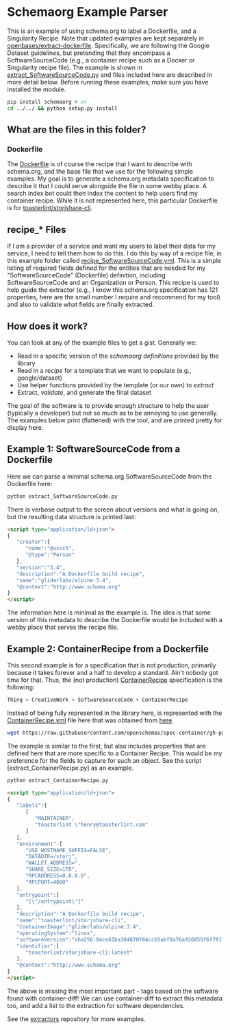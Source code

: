 # Schemaorg Example Parser

This is an example of using schema.org to label a Dockerfile, and a Singularity Recipe.
Note that updated examples are kept separately in [openbases/extract-dockerfile](https://www.github.com/openbases/extract-dockerfile). Specifically, we are following the Google Dataset guidelines, but pretending that they
encompass a SoftwareSourceCode (e.g., a container recipe such as a Docker or Singularity
recipe file). The example is shown in [extract_SoftwareSourceCode.py](extract_SoftwareSourceCode.py)
and files included here are described in more detail below. Before running
these examples, make sure you have installed the module.

```bash
pip install schemaorg # or
cd ../../ && python setup.py install
```

## What are the files in this folder?

### Dockerfile
The [Dockerfile](Dockerfile) is of course the recipe that I want to describe with schema.org,
and the base file that we use for the following simple examples. My goal is to generate a 
schema.org metadata specification to describe it that I could serve alongside the file 
in some webby place. A search index bot could then index the content to
help users find my container recipe. While it is not represented here, this particular
Dockerfile is for [toasterlint/storjshare-cli](https://hub.docker.com/r/toasterlint/storjshare-cli/).

## recipe_* Files
If I am a provider of a service and want my users to label their data for my service,
I need to tell them how to do this. I do this by way of a recipe file, in this
example folder called [recipe_SoftwareSourceCode.yml](recipe_SoftwareSourceCode.yml). 
This is a simple listing of required fields defined for the entities that are needed
for my "SoftwareSourceCode" (Dockerfile) definition, including SoftwareSourceCode
and an Organization or Person. This recipe is used to help guide the extractor (e.g.,
I know this schema.org specification has 121 properties, here are the small number I
require and recommend for my tool) and also to validate what fields are finally extracted.

## How does it work?

You can look at any of the example files to get a gist. Generally we:

 - Read in a specific version of the *schemaorg definitions* provided by the library
 - Read in a *recipe* for a template that we want to populate (e.g., google/dataset)
 - Use helper functions provided by the template (or our own) to *extract*
 - Extract, *validate*, and generate the final dataset

The goal of the software is to provide enough structure to help the user (typically a developer)
but not so much as to be annoying to use generally. The examples below print (flattened)
with the tool, and are printed pretty for display here.

## Example 1: SoftwareSourceCode from a Dockerfile

Here we can parse a minimal schema.org SoftwareSourceCode from the Dockerfile here:

```bash
python extract_SoftwareSourceCode.py
```
There is verbose output to the screen about versions and what is going on, but the
resulting data structure is printed last:

```html
<script type="application/ld+json">
{
   "creator":{
      "name":"@vsoch",
      "@type":"Person"
   },
   "version":"3.4",
   "description":"A Dockerfile build recipe",
   "name":"gliderlabs/alpine:3.4",
   "@context":"http://www.schema.org"
}
</script>
```

The information here is minimal as the example is. The idea is that some version of
this metadata to describe the Dockerfile would be included with a webby place that
serves the recipe file.

## Example 2: ContainerRecipe from a Dockerfile

This second example is for a specification that is not production, primarily because
it takes forever and a half to develop a standard. Ain't nobody got time for that.
Thus, the (not production) [ContainerRecipe](https://openschemas.github.io/specifications/ContainerRecipe/)
specification is the following:

```bash
Thing > CreativeWork > SoftwareSourceCode > ContainerRecipe
```

Instead of being fully represented in the library here, is represented with the [ContainerRecipe.yml](ContainerRecipe.yml) file here that was obtained from [here](https://raw.githubusercontent.com/openschemas/spec-container/gh-pages/_yaml/ContainerRecipe.yml).

```bash
wget https://raw.githubusercontent.com/openschemas/spec-container/gh-pages/_yaml/ContainerRecipe.yml
```

The example is similar to the first, but also includes properties that are defined here
that are more specific to a Container Recipe. This would be my preference for the fields to 
capture for such an object. See the script [extract_ContainerRecipe.py] as an example.

```bash
python extract_ContainerRecipe.py
```
```html
<script type="application/ld+json">
{
   "labels":[
      [
         "MAINTAINER",
         "toasterlint \"henry@toasterlint.com"
      ]
   ],
   "environment":[
      "USE_HOSTNAME_SUFFIX=FALSE",
      "DATADIR=/storj",
      "WALLET_ADDRESS=",
      "SHARE_SIZE=1TB",
      "RPCADDRESS=0.0.0.0",
      "RPCPORT=4000"
   ],
   "entrypoint":[
      "[\"/entrypoint\"]"
   ],
   "description":"A Dockerfile build recipe",
   "name":"toasterlint/storjshare-cli",
   "ContainerImage":"gliderlabs/alpine:3.4",
   "operatingSystem":"linux",
   "softwareVersion":"sha256:04ce81ba384870f84ccb5abf8a76a926055f6f781fa82729f810878ec59919fa",
   "identifier":[
      "toasterlint/storjshare-cli:latest"
   ],
   "@context":"http://www.schema.org"
}
</script>
```

The above is missing the most important part - tags based on the software found with
container-diff! We can use container-diff to extract this metadata too, and add a list
to the extraction for software dependencies.

See the [extractors](https://github.com/openschemas/extractors) repository for more examples.
